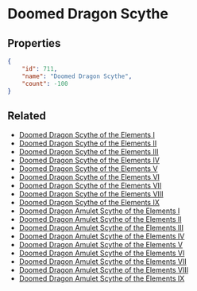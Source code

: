 # Doomed Dragon Scythe

<no description available>

## Properties

```json
{
    "id": 711,
    "name": "Doomed Dragon Scythe",
    "count": -100
}
```

## Related

- [Doomed Dragon Scythe of the Elements I](../items/20356-doomed-dragon-scythe-of-the-elements-i.md)
- [Doomed Dragon Scythe of the Elements II](../items/20357-doomed-dragon-scythe-of-the-elements-ii.md)
- [Doomed Dragon Scythe of the Elements III](../items/20358-doomed-dragon-scythe-of-the-elements-iii.md)
- [Doomed Dragon Scythe of the Elements IV](../items/20359-doomed-dragon-scythe-of-the-elements-iv.md)
- [Doomed Dragon Scythe of the Elements V](../items/20360-doomed-dragon-scythe-of-the-elements-v.md)
- [Doomed Dragon Scythe of the Elements VI](../items/20361-doomed-dragon-scythe-of-the-elements-vi.md)
- [Doomed Dragon Scythe of the Elements VII](../items/20362-doomed-dragon-scythe-of-the-elements-vii.md)
- [Doomed Dragon Scythe of the Elements VIII](../items/20363-doomed-dragon-scythe-of-the-elements-viii.md)
- [Doomed Dragon Scythe of the Elements IX](../items/20364-doomed-dragon-scythe-of-the-elements-ix.md)
- [Doomed Dragon Amulet Scythe of the Elements I](../items/20365-doomed-dragon-amulet-scythe-of-the-elements-i.md)
- [Doomed Dragon Amulet Scythe of the Elements II](../items/20366-doomed-dragon-amulet-scythe-of-the-elements-ii.md)
- [Doomed Dragon Amulet Scythe of the Elements III](../items/20367-doomed-dragon-amulet-scythe-of-the-elements-iii.md)
- [Doomed Dragon Amulet Scythe of the Elements IV](../items/20368-doomed-dragon-amulet-scythe-of-the-elements-iv.md)
- [Doomed Dragon Amulet Scythe of the Elements V](../items/20369-doomed-dragon-amulet-scythe-of-the-elements-v.md)
- [Doomed Dragon Amulet Scythe of the Elements VI](../items/20370-doomed-dragon-amulet-scythe-of-the-elements-vi.md)
- [Doomed Dragon Amulet Scythe of the Elements VII](../items/20371-doomed-dragon-amulet-scythe-of-the-elements-vii.md)
- [Doomed Dragon Amulet Scythe of the Elements VIII](../items/20372-doomed-dragon-amulet-scythe-of-the-elements-viii.md)
- [Doomed Dragon Amulet Scythe of the Elements IX](../items/20373-doomed-dragon-amulet-scythe-of-the-elements-ix.md)

